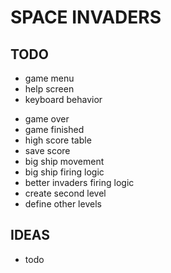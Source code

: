 ﻿# SPACE INVADERS


## TODO

* game menu
* help screen
* keyboard behavior

- game over
- game finished
- high score table
- save score
- big ship movement
- big ship firing logic
- better invaders firing logic
- create second level
- define other levels


## IDEAS

- todo


